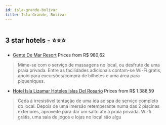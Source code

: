 ```yaml
---
id: isla-grande-bolivar
title: Isla Grande, Bolivar
---
```


<center><img src="https://i.travelapi.com/hotels/16000000/15270000/15262300/15262239/ce743ba9_b.jpg" alt="" /></center>


##  3 star hotels - ⭐️⭐️⭐️

-    [Gente De Mar Resort](https://www.hurb.com/br/aud/https://www.hurb.com/br/hotels/isla-grande/gente-de-mar-resort-HT-9HWO?cmp=18055) Prices from R$ 980,62
   > Mime-se com o serviço de massagens no local, ou desfrute de uma praia privada. Entre as facilidades adicionais contam-se Wi-Fi grátis, apoio para excursões/compra de bilhetes e uma área para piqueniques.
-    [Hotel Isla Lizamar Hoteles Islas Del Rosario](https://www.hurb.com/br/aud/https://www.hurb.com/br/hotels/isla-grande/hotel-isla-lizamar-hoteles-islas-del-rosario-HT-TQQ2?cmp=18055) Prices from R$ 1.388,59
   > Ceda à irresistível tentação de uma ida ao spa de serviço completo do local. Depois de uma imersão retemperante numa das 2 piscinas exteriores, aproveite para dar um salto até à praia privada. Wi-fi grátis, uma sala de jogos e lojas no local são algu
